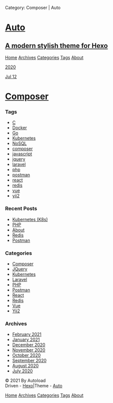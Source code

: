  Category: Composer | Auto    

[Auto](/)
=========

[A modern stylish theme for Hexo](/)
------------------------------------

[Home](/) [Archives](/archives) [Categories](/categories) [Tags](/tags) [About](/about)

[2020](/archives/2020)

[Jul 12](/2020/07/12/composer/)

[Composer](/2020/07/12/composer/)
=================================

### Tags

*   [C](/tags/C/)
*   [Docker](/tags/Docker/)
*   [Go](/tags/Go/)
*   [Kubernetes](/tags/Kubernetes/)
*   [NoSQL](/tags/NoSQL/)
*   [composer](/tags/composer/)
*   [javascript](/tags/javascript/)
*   [jquery](/tags/jquery/)
*   [laravel](/tags/laravel/)
*   [php](/tags/php/)
*   [postman](/tags/postman/)
*   [react](/tags/react/)
*   [redis](/tags/redis/)
*   [vue](/tags/vue/)
*   [yii2](/tags/yii2/)

### Recent Posts

*   [Kubernetes (K8s)](/2021/02/12/kubernetes/)
*   [PHP](/2021/02/11/php/)
*   [About](/2021/02/02/about/)
*   [Redis](/2021/01/12/redis/)
*   [Postman](/2021/01/11/postman/)

### Categories

*   [Composer](/categories/Composer/)
*   [JQuery](/categories/JQuery/)
*   [Kubernetes](/categories/Kubernetes/)
*   [Laravel](/categories/Laravel/)
*   [PHP](/categories/PHP/)
*   [Postman](/categories/Postman/)
*   [React](/categories/React/)
*   [Redis](/categories/Redis/)
*   [Vue](/categories/Vue/)
*   [Yii2](/categories/Yii2/)

### Archives

*   [February 2021](/archives/2021/02/)
*   [January 2021](/archives/2021/01/)
*   [December 2020](/archives/2020/12/)
*   [November 2020](/archives/2020/11/)
*   [October 2020](/archives/2020/10/)
*   [September 2020](/archives/2020/09/)
*   [August 2020](/archives/2020/08/)
*   [July 2020](/archives/2020/07/)

© 2021 By Autoload  
Driven - [Hexo](https://hexo.io/)|Theme - [Auto](https://github.com/autoload/hexo-theme-auto)

[Home](/) [Archives](/archives) [Categories](/categories) [Tags](/tags) [About](/about)